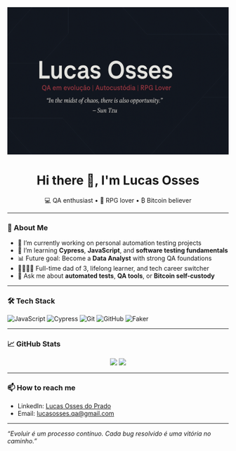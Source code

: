<img src="https://github.com/lucasosses/lucasosses/blob/1f9c65bc0836c37d3cf7e60e9185288656b24a7a/banner.png">

<h1 align="center">Hi there 👋, I'm Lucas Osses</h1>

<p align="center">
  💻 QA enthusiast • 🎲 RPG lover • ₿ Bitcoin believer
</p>

---

### 🚀 About Me

- 🔭 I’m currently working on personal automation testing projects
- 🌱 I’m learning **Cypress**, **JavaScript**, and **software testing fundamentals**
- 📊 Future goal: Become a **Data Analyst** with strong QA foundations
- 👨‍👩‍👧‍👦 Full-time dad of 3, lifelong learner, and tech career switcher
- 💬 Ask me about **automated tests**, **QA tools**, or **Bitcoin self-custody**

---

### 🛠️ Tech Stack

![JavaScript](https://img.shields.io/badge/-JavaScript-333?style=flat&logo=javascript)
![Cypress](https://img.shields.io/badge/-Cypress-333?style=flat&logo=cypress)
![Git](https://img.shields.io/badge/-Git-333?style=flat&logo=git)
![GitHub](https://img.shields.io/badge/-GitHub-333?style=flat&logo=github)
![Faker](https://img.shields.io/badge/-Faker-333?style=flat&logo=data)

---

### 📈 GitHub Stats

<p align="center">
  <img height="170em" src="https://github-readme-stats.vercel.app/api?username=lucasosses&show_icons=true&theme=github_dark&hide_title=true&hide=stars"/>
  <img height="170em" src="https://github-readme-stats.vercel.app/api/top-langs/?username=lucasosses&layout=compact&theme=github_dark"/>
</p>

---

### 📫 How to reach me

- LinkedIn: [Lucas Osses do Prado](www.linkedin.com/in/lucas-osses-do-prado-8157b9194)
- Email: [lucasosses.qa@gmail.com](lucasosses.qa@gmail.com)

---

_“Evoluir é um processo contínuo. Cada bug resolvido é uma vitória no caminho.”_

